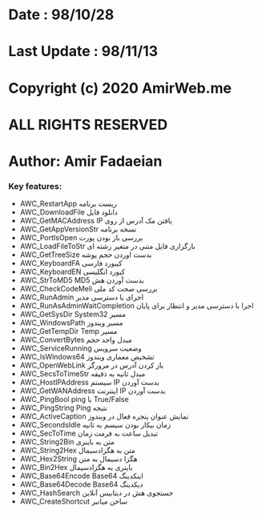 # Date : 98/10/28

# Last Update : 98/11/13 

# Copyright (c) 2020 AmirWeb.me 

# ALL RIGHTS RESERVED 

# Author: Amir Fadaeian


### Key features:
- AWC_RestartApp ریست برنامه 
- AWC_DownloadFile دانلود فایل 
- AWC_GetMACAddress IP یافتن مک آدرس از روی 
- AWC_GetAppVersionStr  نسخه برنامه 
- AWC_PortIsOpen بررسی باز بودن پورت 
- AWC_LoadFileToStr بارگزاری فایل متنی در متغیر رشته ای 
- AWC_GetTreeSize بدست اوردن حجم پوشه 
- AWC_KeyboardFA کیبورد فارسی 
- AWC_KeyboardEN کیورد انگلیسی 
- AWC_StrToMD5 MD5 بدست آوردن هش 
- AWC_CheckCodeMeli بررسی صحت کد ملی 
- AWC_RunAdmin اجرای با دسترسی مدیر 
- AWC_RunAsAdminWaitCompletion اجرا با دسترسی مدیر و انتظار برای پایان 
- AWC_GetSysDir System32 مسیر 
- AWC_WindowsPath مسیر ویندوز 
- AWC_GetTempDir Temp مسیر 
- AWC_ConvertBytes مبدل واحد حجم 
- AWC_ServiceRunning وضعیت سرویس 
- AWC_IsWindows64 تشخیص معماری ویندوز 
- AWC_OpenWebLink باز کردن آدرس در مرورگر 
- AWC_SecsToTimeStr مبدل ثانیه به ذقیقه 
- AWC_HostIPAddress سیستم IP بدست آوردن 
- AWC_GetWANAddress اینترنت IP بدست آوردن 
- AWC_PingBool ping با True/False 
- AWC_PingString Ping نتیجه 
- AWC_ActiveCaption نمایش عنوان پنجره فعال در ویندوز 
- AWC_SecondsIdle زمان بیکار بودن سیسم به ثانیه 
- AWC_SecToTime تبدیل ساعت به فرمت زمان 
- AWC_String2Bin متن به باینری 
- AWC_String2Hex متن به هگزادسیمال 
- AWC_Hex2String هگزا دسیمال به متن 
- AWC_Bin2Hex باینری به هگزادسیمال 
- AWC_Base64Encode Base64 اینکدینگ 
- AWC_Base64Decode Base64 دیکدینگ 
- AWC_HashSearch جستجوی هش در دیتابیس آنلاین 
- AWC_CreateShortcut    ساخن میانبر
